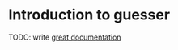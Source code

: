# Introduction to guesser

TODO: write [great documentation](http://jacobian.org/writing/great-documentation/what-to-write/)
